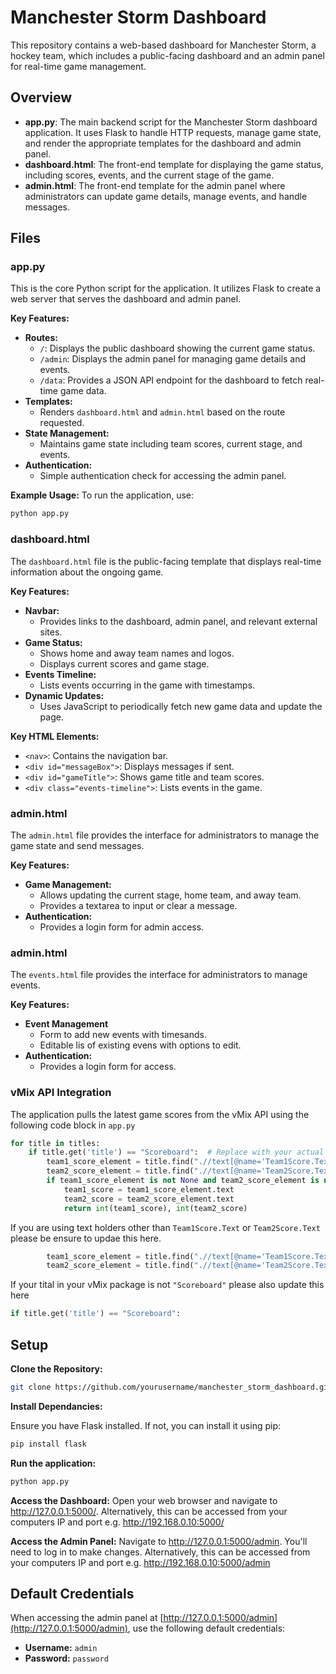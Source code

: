 # Manchester Storm Dashboard

This repository contains a web-based dashboard for Manchester Storm, a hockey team, which includes a public-facing dashboard and an admin panel for real-time game management.

## Overview

- **app.py**: The main backend script for the Manchester Storm dashboard application. It uses Flask to handle HTTP requests, manage game state, and render the appropriate templates for the dashboard and admin panel.
- **dashboard.html**: The front-end template for displaying the game status, including scores, events, and the current stage of the game.
- **admin.html**: The front-end template for the admin panel where administrators can update game details, manage events, and handle messages.

## Files

### app.py

This is the core Python script for the application. It utilizes Flask to create a web server that serves the dashboard and admin panel.

**Key Features:**
- **Routes:**
  - `/`: Displays the public dashboard showing the current game status.
  - `/admin`: Displays the admin panel for managing game details and events.
  - `/data`: Provides a JSON API endpoint for the dashboard to fetch real-time game data.
- **Templates:**
  - Renders `dashboard.html` and `admin.html` based on the route requested.
- **State Management:**
  - Maintains game state including team scores, current stage, and events.
- **Authentication:**
  - Simple authentication check for accessing the admin panel.

**Example Usage:**
To run the application, use:

```bash
python app.py
```
### dashboard.html

The `dashboard.html` file is the public-facing template that displays real-time information about the ongoing game.

**Key Features:**
- **Navbar:**
  - Provides links to the dashboard, admin panel, and relevant external sites.
- **Game Status:**
  - Shows home and away team names and logos.
  - Displays current scores and game stage.
- **Events Timeline:**
  - Lists events occurring in the game with timestamps.
- **Dynamic Updates:**
  - Uses JavaScript to periodically fetch new game data and update the page.

**Key HTML Elements:**
- `<nav>`: Contains the navigation bar.
- `<div id="messageBox">`: Displays messages if sent.
- `<div id="gameTitle">`: Shows game title and team scores.
- `<div class="events-timeline">`: Lists events in the game.

### admin.html

The `admin.html` file provides the interface for administrators to manage the game state and send messages.

**Key Features:**
- **Game Management:**
  - Allows updating the current stage, home team, and away team.
  - Provides a textarea to input or clear a message.
- **Authentication:**
  - Provides a login form for admin access.

### admin.html
The `events.html` file provides the interface for administrators to manage events.

**Key Features:**
- **Event Management**
  - Form to add new events with timesands.
  - Editable lis of existing evens with options to edit.
- **Authentication:**
  - Provides a login form for access.


### vMix API Integration

The application pulls the latest game scores from the vMix API using the following code block in `app.py`
```python
for title in titles:
    if title.get('title') == "Scoreboard":  # Replace with your actual title name
        team1_score_element = title.find(".//text[@name='Team1Score.Text']")
        team2_score_element = title.find(".//text[@name='Team2Score.Text']")
        if team1_score_element is not None and team2_score_element is not None:
            team1_score = team1_score_element.text
            team2_score = team2_score_element.text
            return int(team1_score), int(team2_score)
```

If you are using text holders other than `Team1Score.Text` or `Team2Score.Text` please be ensure to updae this here.
```python
        team1_score_element = title.find(".//text[@name='Team1Score.Text']")
        team2_score_element = title.find(".//text[@name='Team2Score.Text']")
```
If your tital in your vMix package is not `"Scoreboard"` please also update this here 
```python
if title.get('title') == "Scoreboard":
```
## Setup

**Clone the Repository:**

```bash
git clone https://github.com/yourusername/manchester_storm_dashboard.git
```

**Install Dependancies:**

Ensure you have Flask installed. If not, you can install it using pip:
```bash
pip install flask
```

**Run the application:**
```bash
python app.py
```

**Access the Dashboard:**
Open your web browser and navigate to http://127.0.0.1:5000/. Alternatively, this can be accessed from your computers IP and port e.g. http://192.168.0.10:5000/

**Access the Admin Panel:**
Navigate to http://127.0.0.1:5000/admin. You'll need to log in to make changes. Alternatively, this can be accessed from your computers IP and port e.g. http://192.168.0.10:5000/admin

## Default Credentials

When accessing the admin panel at [http://127.0.0.1:5000/admin](http://127.0.0.1:5000/admin), use the following default credentials:

- **Username:** `admin`
- **Password:** `password`

